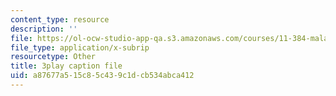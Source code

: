```yaml
---
content_type: resource
description: ''
file: https://ol-ocw-studio-app-qa.s3.amazonaws.com/courses/11-384-malaysia-sustainable-cities-practicum-spring-2018/a87677a515c85c439c1dcb534abca412_2cPGZ4H67Ek.vtt
file_type: application/x-subrip
resourcetype: Other
title: 3play caption file
uid: a87677a5-15c8-5c43-9c1d-cb534abca412
---
```

